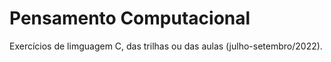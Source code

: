 <h1>Pensamento Computacional</h1>
Exercícios de limguagem C, das trilhas ou das aulas (julho-setembro/2022).